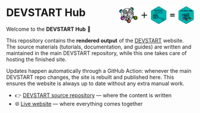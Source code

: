 # DEVSTART Hub <a href="https://github.com/DevStart-Hub"><img src="RenderHub.png" width="200" align="right" /></a>

Welcome to the **DEVSTART Hub** 👋  

This repository contains the **rendered output** of the [DEVSTART](https://github.com/DevStart-Hub/DevStart) website.  
The source materials (tutorials, documentation, and guides) are written and maintained in the main DEVSTART repository, while this one takes care of hosting the finished site.

Updates happen automatically through a GitHub Action: whenever the main DEVSTART repo changes, the site is rebuilt and published here. This ensures the website is always up to date without any extra manual work.  

- 👉 [DEVSTART source repository](https://github.com/DevStart-Hub/DevStart) — where the content is written  
- 🌐 [Live website](https://devstart.org) — where everything comes together
